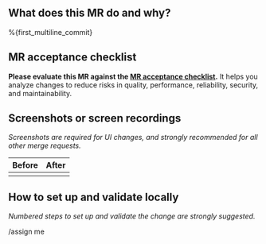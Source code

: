 ## What does this MR do and why?

<!--
Describe in detail what your merge request does and why.

Please keep this description updated with any discussion that takes place so
that reviewers can understand your intent. Keeping the description updated is
especially important if they didn't participate in the discussion.
-->

%{first_multiline_commit}

## MR acceptance checklist

**Please evaluate this MR against the [MR acceptance checklist](https://docs.gitlab.com/ee/development/code_review.html#acceptance-checklist).**
It helps you analyze changes to reduce risks in quality, performance, reliability, security, and maintainability.

## Screenshots or screen recordings

_Screenshots are required for UI changes, and strongly recommended for all other merge requests._

<!--
Please include any relevant screenshots or screen recordings that will assist
reviewers and future readers. If you need help visually verifying the change,
please leave a comment and ping a GitLab reviewer, maintainer, or MR coach.
-->

| Before | After  |
| ------ | ------ |
|        |        |

## How to set up and validate locally

_Numbered steps to set up and validate the change are strongly suggested._

<!--
Example below:

1. In rails console enable the experiment fully
   ```ruby
   Feature.enable(:member_areas_of_focus)
   ```
1. Visit any group or project member pages such as `http://127.0.0.1:3000/groups/flightjs/-/group_members`
1. Click the `invite members` button.
-->

<!-- template sourced from https://gitlab.com/gitlab-org/gitlab/-/blob/master/.gitlab/merge_request_templates/Default.md -->

/assign me
